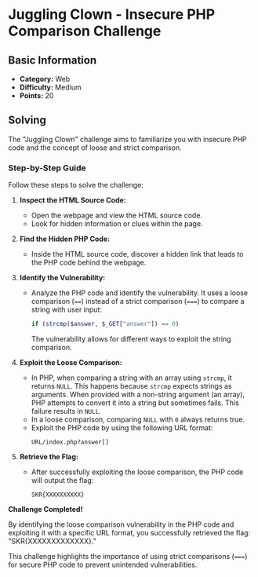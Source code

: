 # Juggling Clown - Insecure PHP Comparison Challenge

## Basic Information
- **Category:** Web
- **Difficulty:** Medium
- **Points:** 20

## Solving
The "Juggling Clown" challenge aims to familiarize you with insecure PHP code and the concept of loose and strict comparison.

### Step-by-Step Guide

Follow these steps to solve the challenge:

1. **Inspect the HTML Source Code:**
   - Open the webpage and view the HTML source code.
   - Look for hidden information or clues within the page.

2. **Find the Hidden PHP Code:**
   - Inside the HTML source code, discover a hidden link that leads to the PHP code behind the webpage.

3. **Identify the Vulnerability:**
   - Analyze the PHP code and identify the vulnerability. It uses a loose comparison (`==`) instead of a strict comparison (`===`) to compare a string with user input:
     ```php
     if (strcmp($answer, $_GET["answer"]) == 0)
     ```
     The vulnerability allows for different ways to exploit the string comparison.

4. **Exploit the Loose Comparison:**
   - In PHP, when comparing a string with an array using `strcmp`, it returns `NULL`. This happens because `strcmp` expects strings as arguments. When provided with a non-string argument (an array), PHP attempts to convert it into a string but sometimes fails. This failure results in `NULL`.
   - In a loose comparison, comparing `NULL` with `0` always returns true.
   - Exploit the PHP code by using the following URL format:
     ```
     URL/index.php?answer[]
     ```

5. **Retrieve the Flag:**
   - After successfully exploiting the loose comparison, the PHP code will output the flag:
     ```
     SKR{XXXXXXXXXX}
     ```

**Challenge Completed!**

By identifying the loose comparison vulnerability in the PHP code and exploiting it with a specific URL format, you successfully retrieved the flag: "SKR{XXXXXXXXXXXXX}."

This challenge highlights the importance of using strict comparisons (`===`) for secure PHP code to prevent unintended vulnerabilities.
